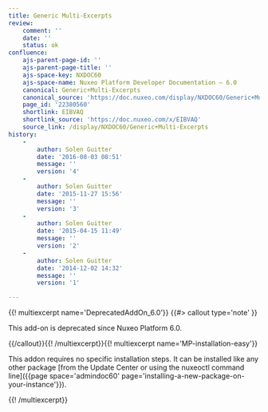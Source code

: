 ```yaml
---
title: Generic Multi-Excerpts
review:
    comment: ''
    date: ''
    status: ok
confluence:
    ajs-parent-page-id: ''
    ajs-parent-page-title: ''
    ajs-space-key: NXDOC60
    ajs-space-name: Nuxeo Platform Developer Documentation — 6.0
    canonical: Generic+Multi-Excerpts
    canonical_source: 'https://doc.nuxeo.com/display/NXDOC60/Generic+Multi-Excerpts'
    page_id: '22380560'
    shortlink: EIBVAQ
    shortlink_source: 'https://doc.nuxeo.com/x/EIBVAQ'
    source_link: /display/NXDOC60/Generic+Multi-Excerpts
history:
    - 
        author: Solen Guitter
        date: '2016-08-03 08:51'
        message: ''
        version: '4'
    - 
        author: Solen Guitter
        date: '2015-11-27 15:56'
        message: ''
        version: '3'
    - 
        author: Solen Guitter
        date: '2015-04-15 11:49'
        message: ''
        version: '2'
    - 
        author: Solen Guitter
        date: '2014-12-02 14:32'
        message: ''
        version: '1'

---
```

{{! multiexcerpt name='DeprecatedAddOn_6.0'}} {{#> callout type='note' }}

This add-on is deprecated since Nuxeo Platform 6.0.

{{/callout}}{{! /multiexcerpt}}{{! multiexcerpt name='MP-installation-easy'}}

This addon requires no specific installation steps. It can be installed like any other package [from the Update Center or using the nuxeoctl command line]({{page space='admindoc60' page='installing-a-new-package-on-your-instance'}}).

{{! /multiexcerpt}}